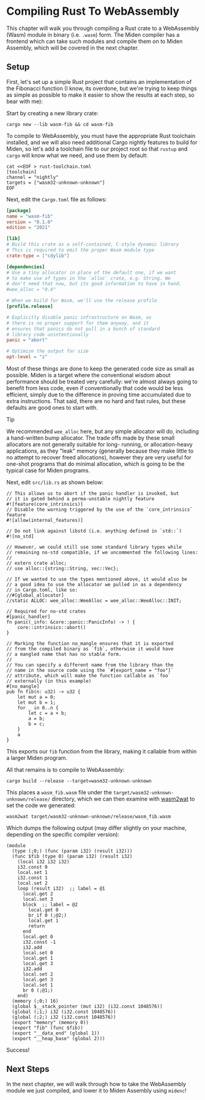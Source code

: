 # Compiling Rust To WebAssembly

This chapter will walk you through compiling a Rust crate to a WebAssembly (Wasm) module
in binary (i.e. `.wasm`) form. The Miden compiler has a frontend which can take such
modules and compile them on to Miden Assembly, which will be covered in the next chapter.

## Setup

First, let's set up a simple Rust project that contains an implementation of the Fibonacci
function (I know, its overdone, but we're trying to keep things as simple as possible to
make it easier to show the results at each step, so bear with me):

Start by creating a new library crate:

    cargo new --lib wasm-fib && cd wasm-fib

To compile to WebAssembly, you must have the appropriate Rust toolchain installed, and we
will also need additional Cargo nightly features to build for Miden, so let's add a toolchain
file to our project root so that `rustup` and `cargo` will know what we need, and use them by
default:

    cat <<EOF > rust-toolchain.toml
    [toolchain]
    channel = "nightly"
    targets = ["wasm32-unknown-unknown"]
    EOF

Next, edit the `Cargo.toml` file as follows:

```toml
[package]
name = "wasm-fib"
version = "0.1.0"
edition = "2021"

[lib]
# Build this crate as a self-contained, C-style dynamic library
# This is required to emit the proper Wasm module type
crate-type = ["cdylib"]

[dependencies]
# Use a tiny allocator in place of the default one, if we want
# to make use of types in the `alloc` crate, e.g. String. We
# don't need that now, but its good information to have in hand.
#wee_alloc = "0.4"

# When we build for Wasm, we'll use the release profile
[profile.release]

# Explicitly disable panic infrastructure on Wasm, as
# there is no proper support for them anyway, and it
# ensures that panics do not pull in a bunch of standard
# library code unintentionally
panic = "abort"

# Optimize the output for size
opt-level = "z"
```

Most of these things are done to keep the generated code size as small as possible. Miden is a target
where the conventional wisdom about performance should be treated very carefully: we're almost always
going to benefit from less code, even if conventionally that code would be less efficient, simply due
to the difference in proving time accumulated due to extra instructions. That said, there are no hard
and fast rules, but these defaults are good ones to start with.

> [!TIP]
> We recommended `wee_alloc` here, but any simple allocator will do, including a hand-written
> bump allocator. The trade offs made by these small allocators are not generally suitable for long-
> running, or allocation-heavy applications, as they "leak" memory (generally because they make little
> to no attempt to recover freed allocations), however they are very useful for one-shot programs that
> do minimal allocation, which is going to be the typical case for Miden programs.

Next, edit `src/lib.rs` as shown below:

```rust,noplayground
// This allows us to abort if the panic handler is invoked, but
// it is gated behind a perma-unstable nightly feature
#![feature(core_intrinsics)]
// Disable the warning triggered by the use of the `core_intrinsics` feature
#![allow(internal_features)]

// Do not link against libstd (i.e. anything defined in `std::`)
#![no_std]

// However, we could still use some standard library types while
// remaining no-std compatible, if we uncommented the following lines:
//
// extern crate alloc;
// use alloc::{string::String, vec::Vec};

// If we wanted to use the types mentioned above, it would also be
// a good idea to use the allocator we pulled in as a dependency
// in Cargo.toml, like so:
//#[global_allocator]
//static ALLOC: wee_alloc::WeeAlloc = wee_alloc::WeeAlloc::INIT;

// Required for no-std crates
#[panic_handler]
fn panic(_info: &core::panic::PanicInfo) -> ! {
    core::intrinsics::abort()
}

// Marking the function no_mangle ensures that it is exported
// from the compiled binary as `fib`, otherwise it would have
// a mangled name that has no stable form.
//
// You can specify a different name from the library than the
// name in the source code using the `#[export_name = "foo"]`
// attribute, which will make the function callable as `foo`
// externally (in this example)
#[no_mangle]
pub fn fib(n: u32) -> u32 {
    let mut a = 0;
    let mut b = 1;
    for _ in 0..n {
        let c = a + b;
        a = b;
        b = c;
    }
    a
}
```

This exports our `fib` function from the library, making it callable from within a larger Miden program.

All that remains is to compile to WebAssembly:

    cargo build --release --target=wasm32-unknown-unknown

This places a `wasm_fib.wasm` file under the `target/wasm32-unknown-unknown/release/` directory, which
we can then examine with [wasm2wat](https://github.com/WebAssembly/wabt) to set the code we generated:

    wasm2wat target/wasm32-unknown-unknown/release/wasm_fib.wasm

Which dumps the following output (may differ slightly on your machine, depending on the specific compiler version):

```wat
(module
  (type (;0;) (func (param i32) (result i32)))
  (func $fib (type 0) (param i32) (result i32)
    (local i32 i32 i32)
    i32.const 0
    local.set 1
    i32.const 1
    local.set 2
    loop (result i32)  ;; label = @1
      local.get 2
      local.set 3
      block  ;; label = @2
        local.get 0
        br_if 0 (;@2;)
        local.get 1
        return
      end
      local.get 0
      i32.const -1
      i32.add
      local.set 0
      local.get 1
      local.get 3
      i32.add
      local.set 2
      local.get 3
      local.set 1
      br 0 (;@1;)
    end)
  (memory (;0;) 16)
  (global $__stack_pointer (mut i32) (i32.const 1048576))
  (global (;1;) i32 (i32.const 1048576))
  (global (;2;) i32 (i32.const 1048576))
  (export "memory" (memory 0))
  (export "fib" (func $fib))
  (export "__data_end" (global 1))
  (export "__heap_base" (global 2)))
```

Success!

## Next Steps

In the next chapter, we will walk through how to take the WebAssembly module we just compiled, and lower
it to Miden Assembly using `midenc`!
